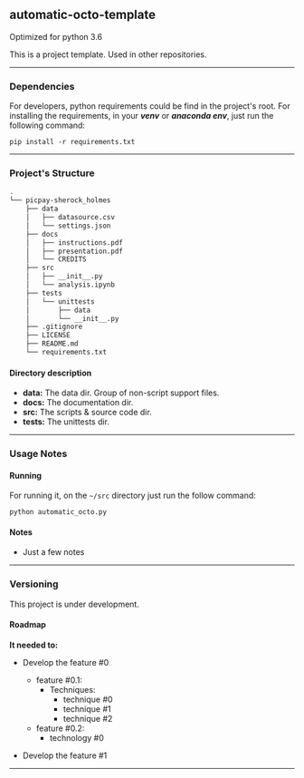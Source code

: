 ## automatic-octo-template

Optimized for python 3.6

This is a project template. Used in other repositories.

----------------------

### Dependencies

For developers, python requirements could be find in the project's root. For installing the requirements, 
in your ___venv___ or ___anaconda env___, just run the following command:

`pip install -r requirements.txt`

----------------

### Project's Structure

```bash 
.
└── picpay-sherock_holmes
    ├── data
    │   ├── datasource.csv
    │   └── settings.json
    ├── docs
    │   ├── instructions.pdf
    │   ├── presentation.pdf
    │   └── CREDITS
    ├── src
    │   ├── __init__.py
    │   └── analysis.ipynb
    ├── tests
    │   └── unittests
    │       ├── data
    │       └── __init__.py
    ├── .gitignore
    ├── LICENSE
    ├── README.md
    └── requirements.txt
```

#### Directory description

- __data:__ The data dir. Group of non-script support files.
- __docs:__ The documentation dir.
- __src:__ The scripts & source code dir.
- __tests:__ The unittests dir.

-----------------------

### Usage Notes

#### Running

For running it, on the `~/src` directory just run the follow command:

`python automatic_octo.py` 

#### Notes

- Just a few notes

---------------

### Versioning

This project is under development.

#### Roadmap

__It needed to:__

- Develop the feature #0
    - feature #0.1:
        - Techniques:
            - technique #0
            - technique #1
            - technique #2
    - feature #0.2:
        - technology #0

- Develop the feature #1

--------------